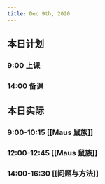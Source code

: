 ```yaml
---
title: Dec 9th, 2020
---
```


## 本日计划
### 9:00 上课
### 14:00 备课
## 本日实际
### 9:00-10:15 [[Maus 鼠族]]
### 12:00-12:45 [[Maus 鼠族]]
### 14:00-16:30 [[问题与方法]]
### 
